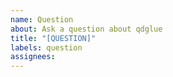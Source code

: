 ```yaml
---
name: Question
about: Ask a question about qdglue
title: "[QUESTION]"
labels: question
assignees:
---
```

